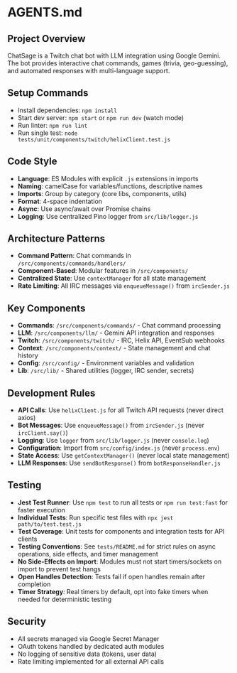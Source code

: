 # AGENTS.md

## Project Overview
ChatSage is a Twitch chat bot with LLM integration using Google Gemini. The bot provides interactive chat commands, games (trivia, geo-guessing), and automated responses with multi-language support.

## Setup Commands
- Install dependencies: `npm install`
- Start dev server: `npm start` or `npm run dev` (watch mode)
- Run linter: `npm run lint`
- Run single test: `node tests/unit/components/twitch/helixClient.test.js`

## Code Style
- **Language**: ES Modules with explicit `.js` extensions in imports
- **Naming**: camelCase for variables/functions, descriptive names
- **Imports**: Group by category (core libs, components, utils)
- **Format**: 4-space indentation
- **Async**: Use async/await over Promise chains
- **Logging**: Use centralized Pino logger from `src/lib/logger.js`

## Architecture Patterns
- **Command Pattern**: Chat commands in `/src/components/commands/handlers/`
- **Component-Based**: Modular features in `/src/components/`
- **Centralized State**: Use `contextManager` for all state management
- **Rate Limiting**: All IRC messages via `enqueueMessage()` from `ircSender.js`

## Key Components
- **Commands**: `/src/components/commands/` - Chat command processing
- **LLM**: `/src/components/llm/` - Gemini API integration and responses
- **Twitch**: `/src/components/twitch/` - IRC, Helix API, EventSub webhooks
- **Context**: `/src/components/context/` - State management and chat history
- **Config**: `/src/config/` - Environment variables and validation
- **Lib**: `/src/lib/` - Shared utilities (logger, IRC sender, secrets)

## Development Rules
- **API Calls**: Use `helixClient.js` for all Twitch API requests (never direct axios)
- **Bot Messages**: Use `enqueueMessage()` from `ircSender.js` (never `ircClient.say()`)
- **Logging**: Use `logger` from `src/lib/logger.js` (never `console.log`)
- **Configuration**: Import from `src/config/index.js` (never `process.env`)
- **State Access**: Use `getContextManager()` (never local state management)
- **LLM Responses**: Use `sendBotResponse()` from `botResponseHandler.js`

## Testing
- **Jest Test Runner**: Use `npm test` to run all tests or `npm run test:fast` for faster execution
- **Individual Tests**: Run specific test files with `npx jest path/to/test.test.js`
- **Test Coverage**: Unit tests for components and integration tests for API clients
- **Testing Conventions**: See `tests/README.md` for strict rules on async operations, side effects, and timer management
- **No Side-Effects on Import**: Modules must not start timers/sockets on import to prevent test hangs
- **Open Handles Detection**: Tests fail if open handles remain after completion
- **Timer Strategy**: Real timers by default, opt into fake timers when needed for deterministic testing

## Security
- All secrets managed via Google Secret Manager
- OAuth tokens handled by dedicated auth modules
- No logging of sensitive data (tokens, user data)
- Rate limiting implemented for all external API calls
